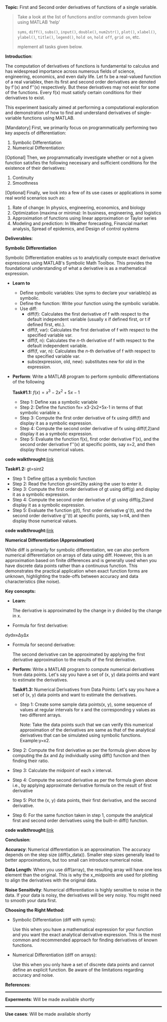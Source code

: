 
**Topic:** First and Second order derivatives of functions of a single variable.

> Take a look at the list of functions and/or commands given below using MATLAB ‘help’
> 
> `syms`, `diff()`, `subs()`, `input()`, `double()`, `num2str()`, `plot()`, `xlabel()`, `ylabel()`, `title()`, `legend()`, `hold on`, `hold off`, `grid on`, etc.
> 
> mplement all tasks given below.

**Introduction**:

The computation of derivatives of functions is fundamental to calculus and has widespread importance across numerous fields of science, engineering, economics, and even daily life. Let fx be a real-valued function of a real variablex, then its first and second order derivatives are denoted by f'(x)  and f''(x) respectively. But these derivatives may not exist for some of the functions. Every f(x) must satisfy certain conditions for their derivatives to exist.

This experiment basically aimed at performing a computational exploration and demonstration of how to find and understand derivatives of single-variable functions using MATLAB. 

[Mandatory] First, we primarily focus on programmatically performing two key aspects of differentiation:

1. Symbolic Differentiation
1. Numerical Differentiation: 

[Optional] Then, we programmatically investigate whether or not a given function satisfies the following necessary and sufficient conditions for the existence of their derivatives:

1. Continuity
1. Smoothness

[Optional] Finally, we look into a few of its use cases or applications in some real world scenarios such as:

1. Rate of change: In physics, engineering, economics, and biology
1. Optimization (maxima or minima): In business, engineering, and logistics
1. Approximation of functions using linear approximation or Taylor series
1. Modeling and prediction: In Weather forecasting, Financial market analysis, Spread of epidemics, and Design of control systems

**Deliverables**:

**Symbolic Differentiation**

Symbolic Differentiation enables us to analytically compute exact derivative expressions using MATLAB's Symbolic Math Toolbox. This provides the foundational understanding of what a derivative is as a mathematical expression.

- **Learn to**
  - Define symbolic variables: Use syms to declare your variable(s) as symbolic. 
  - Define the function: Write your function using the symbolic variable.
  - Use diff:
    - diff(f): Calculates the first derivative of f with respect to the default independent variable (usually x if defined first, or t if defined first, etc.).
    - diff(f, var): Calculates the first derivative of f with respect to the specified variable var.
    - diff(f, n): Calculates the *n*-th derivative of f with respect to the default independent variable.
    - diff(f, var, n): Calculates the *n*-th derivative of f with respect to the specified variable var.
    - subs(expression, old, new): substitutes new for old in the expression.

- **Perform**: Write a MATLAB program to perform symbolic differentiations of the following

  **Task#1.1:** $f(x) = x^3 - 2x^2 + 5x - 1$

  - Step 1: Define xas a symbolic variable
  - Step 2: Define the function fx= x3-2x2+5x-1 in terms of that symbolic variable x.
  - Step 3: Compute the first order derivative of fx using diff(f) and display it as a symbolic expression.
  - Step 4: Compute the second order derivative of fx using diff(f,2)and display it as a symbolic expression.
  - Step 5: Evaluate the function f(x), first order derivative f'(x), and the second order derivative f''(x) at specific points, say x=2, and then display those numerical values. 

**code walkthrought:**[link](./experiments/experiment_viewer.html?exp=exp2)

**Task#1.2:** gt=sin⁡t2

- Step 1: Define g(t)as a symbolic function
- Step 2: Read the function gt=sin⁡t2by asking the user to enter it.
- Step 3: Compute the first order derivative of gt using diff(g) and display it as a symbolic expression.
- Step 4: Compute the second order derivative of gt using diff(g,2)and display it as a symbolic expression.
- Step 5: Evaluate the function g(t), first order derivative g'(t), and the second order derivative g''(t) at specific points, say t=π4, and then display those numerical values.

**code walkthrought:**[link](./experiments/experiment_viewer.html?exp=exp2)

**Numerical Differentiation (Approximation)**

While diff is primarily for symbolic differentiation, we can also perform numerical differentiation on arrays of data using diff. However, this is an approximation based on finite differences and is generally used when you have discrete data points rather than a continuous function. This demonstrates the practical application when exact function forms are unknown, highlighting the trade-offs between accuracy and data characteristics (like noise).

**Key concepts:**

- **Learn**:

  The derivative is approximated by the change in y divided by the change in x.

- Formula for first derivative:

dydx≈ΔyΔx

- Formula for second derivative:

  The second derivative can be approximated by applying the first derivative approximation to the results of the first derivative.

- **Perform:** Write a MATLAB program to compute numerical derivatives from data points. Let's say you have a set of (x, y) data points and want to estimate the derivatives.

  **Task#1.3:** Numerical Derivatives from Data Points: Let's say you have a set of (x, y) data points and want to estimate the derivatives.

  - Step 1: Create some sample data points(x, y), some sequence of values at regular intervals for x and the corresponding y values as two different arrays.

    Note: Take the data points such that we can verify this numerical approximation of the derivatives are same as that of the analytical derivatives that can be simulated using symbolic functions. Example:y=x2.

- Step 2: Compute the first derivative as per the formula given above by computing the Δx and Δy individually using diff() function and then finding their ratio.
- Step 3: Calculate the midpoint of each x interval.
- Step 4: Compute the second derivative as per the formula given above i.e., by applying approximate derivative formula on the result of first derivative
- Step 5:  Plot the (x, y) data points, their first derivative, and the second derivative.
- Step 6: For the same function taken in step 1, compute the analytical first and second order derivatives using the built-in diff() function.

**code walkthrought:**[link](./experiments/experiment_viewer.html?exp=exp2)

**Conclusion**:

**Accuracy**: Numerical differentiation is an approximation. The accuracy depends on the step size (diff(x\_data)). Smaller step sizes generally lead to better approximations, but too small can introduce numerical noise.

**Data Length**: When you use diff(array), the resulting array will have one less element than the original. This is why the x\_midpoints are used for plotting to align the derivatives with the original data.

**Noise Sensitivity**: Numerical differentiation is highly sensitive to noise in the data. If your data is noisy, the derivatives will be very noisy. You might need to smooth your data first.

**Choosing the Right Method:**

- Symbolic Differentiation (diff with syms): 

  Use this when you have a mathematical expression for your function and you want the exact analytical derivative expression. This is the most common and recommended approach for finding derivatives of known functions.

- Numerical Differentiation (diff on arrays): 

  Use this when you only have a set of discrete data points and cannot define an explicit function. Be aware of the limitations regarding accuracy and noise.

**References**:
<hr style="border: none; border-top: 1.5px solid #000; margin: 0.5em 0;">

**Experments**: Will be made available shortly
<hr style="border: none; border-top: 1.5px solid #000; margin: 0.5em 0;">

**Use cases**: Will be made available shortly


